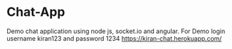 # Chat-App

  Demo chat application using node js, socket.io and angular.
  For Demo login username kiran123 and password 1234
  https://kiran-chat.herokuapp.com/


